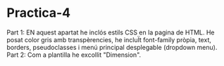 # Practica-4
Part 1: EN aquest apartat he inclós estils CSS en la pagina de HTML. He posat color gris amb transpèrencies, he incluÏt  font-family pròpia, text, borders, pseudoclasses i menú principal  desplegable (dropdown menu).
Part 2: Com a plantilla he excollit "Dimension".
